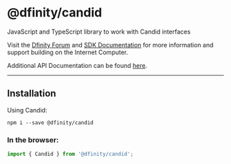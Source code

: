 # @dfinity/candid

JavaScript and TypeScript library to work with Candid interfaces

Visit the [Dfinity Forum](https://forum.dfinity.org/) and [SDK Documentation](https://sdk.dfinity.org/docs/index.html) for more information and support building on the Internet Computer.

Additional API Documentation can be found [here](https://agent-js.icp.xyz/libs/candid/api).

---

## Installation

Using Candid:

```shell
npm i --save @dfinity/candid
```

### In the browser:

```ts
import { Candid } from '@dfinity/candid';
```
